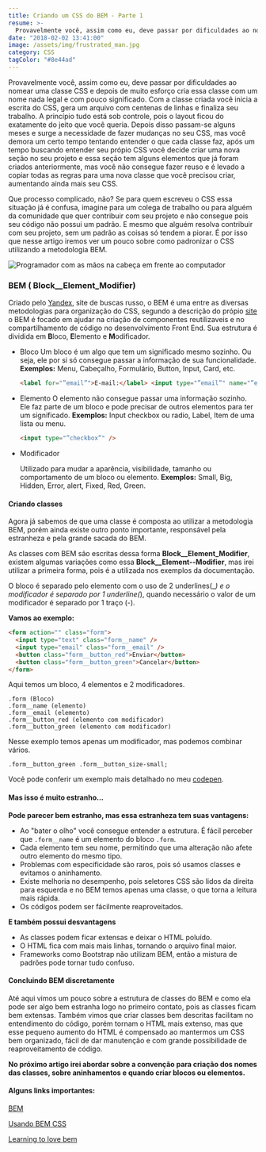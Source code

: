 ```yaml
---
title: Criando um CSS do BEM - Parte 1
resume: >-
  Provavelmente você, assim como eu, deve passar por dificuldades ao nomear uma classe CSS e depois de muito esforço cria essa classe com um nome nada legal e com pouco significado.
date: "2018-02-02 13:41:00"
image: /assets/img/frustrated_man.jpg
category: CSS
tagColor: "#8e44ad"
---
```


Provavelmente você, assim como eu, deve passar por dificuldades ao nomear uma classe CSS e depois de muito esforço cria essa classe com um nome nada legal e com pouco significado. Com a classe criada você inicia a escrita do CSS, gera um arquivo com centenas de linhas e finaliza seu trabalho. A princípio tudo está sob controle, pois o layout ficou do exatamente do jeito que você queria. Depois disso passam-se alguns meses e surge a necessidade de fazer mudanças no seu CSS, mas você demora um certo tempo tentando entender o que cada classe faz, após um tempo buscando entender seu própio CSS você decide criar uma nova seção no seu projeto e essa seção tem alguns elementos que já foram criados anteriormente, mas você não consegue fazer reuso e é levado a copiar todas as regras para uma nova classe que você precisou criar, aumentando ainda mais seu CSS.

Que processo complicado, não? Se para quem escreveu o CSS essa situação já é confusa, imagine para um colega de trabalho ou para alguém da comunidade que quer contribuir com seu projeto e não consegue pois seu código não possui um padrão. E mesmo que alguém resolva contribuir com seu projeto, sem um padrão as coisas só tendem a piorar. É por isso que nesse artigo iremos ver um pouco sobre como padronizar o CSS utilizando a metodologia BEM.

![Programador com as mãos na cabeça em frente ao computador](/assets/img/frustrated_man.jpg)

### BEM ( Block\_\_Element_Modifier)

Criado pelo [Yandex](https://www.yandex.com), site de buscas russo, o BEM é uma entre as diversas metodologias para organização do CSS, segundo a descrição do própio [site](http://getbem.com) o BEM é focado em ajudar na criação de componentes reutilizaveis e no compartilhamento de código no desenvolvimento Front End.
Sua estrutura é dividida em **B**loco, **E**lemento e **M**odificador.

- Bloco
  Um bloco é um algo que tem um significado mesmo sozinho. Ou seja, ele por si só consegue passar a informação de sua funcionalidade.
  **Exemplos:** Menu, Cabeçalho, Formulário, Button, Input, Card, etc.

  ```html
  <label for="”email”">E-mail:</label> <input type="”email”" name="”email”" />
  ```

- Elemento
  O elemento não consegue passar uma informação sozinho. Ele faz parte de um bloco e pode precisar de outros elementos para ter um significado.
  **Exemplos:** Input checkbox ou radio, Label, Item de uma lista ou menu.

  ```html
  <input type="”checkbox”" />
  ```

- Modificador

  Utilizado para mudar a aparência, visibilidade, tamanho ou comportamento de um bloco ou elemento.
  **Exemplos:** Small, Big, Hidden, Error, alert, Fixed, Red, Green.

#### Criando classes

Agora já sabemos de que uma classe é composta ao utilizar a metodologia BEM, porém ainda existe outro ponto importante, responsável pela estranheza e pela grande sacada do BEM.

As classes com BEM são escritas dessa forma **Block\_\_Element_Modifier**, existem algumas variações como essa **Block\_\_Element--Modifier**, mas irei utilizar a primeira forma, pois é a utilizada nos exemplos da documentação.

O bloco é separado pelo elemento com o uso de 2 underlines(\__) e o modificador é separado por 1 underline(_), quando necessário o valor de um modificador é separado por 1 traço (-).

**Vamos ao exemplo:**

```html
<form action="" class="form">
  <input type="text" class="form__name" />
  <input type="email" class="form__email" />
  <button class="form__button_red">Enviar</button>
  <button class="form__button_green">Cancelar</button>
</form>
```

Aqui temos um bloco, 4 elementos e 2 modificadores.

```
.form (Bloco)
.form__name (elemento)
.form__email (elemento)
.form__button_red (elemento com modificador)
.form__button_green (elemento com modificador)
```

Nesse exemplo temos apenas um modificador, mas podemos combinar vários.

```
.form__button_green .form__button_size-small;
```

Você pode conferir um exemplo mais detalhado no meu [codepen](https://codepen.io/crisgon/pen/YeedJo).

#### Mas isso é muito estranho...

**Pode parecer bem estranho, mas essa estranheza tem suas vantagens:**

- Ao "bater o olho" você consegue entender a estrutura. É fácil perceber que <code>.form\_\_name</code> é um elemento do bloco <code>.form</code>.
- Cada elemento tem seu nome, permitindo que uma alteração não afete outro elemento do mesmo tipo.
- Problemas com especificidade são raros, pois só usamos classes e evitamos o aninhamento.
- Existe melhoria no desempenho, pois seletores CSS são lidos da direita para esquerda e no BEM temos apenas uma classe, o que torna a leitura mais rápida.
- Os códigos podem ser fácilmente reaproveitados.

**E também possui desvantagens**

- As classes podem ficar extensas e deixar o HTML poluído.
- O HTML fica com mais mais linhas, tornando o arquivo final maior.
- Frameworks como Bootstrap não utilizam BEM, então a mistura de padrões pode tornar tudo confuso.

#### Concluindo BEM discretamente

Até aqui vimos um pouco sobre a estrutura de classes do BEM e como ela pode ser algo bem estranha logo no primeiro contato, pois as classes ficam bem extensas. Também vimos que criar classes bem descritas facilitam no entendimento do código, porém tornam o HTML mais extenso, mas que esse pequeno aumento do HTML é compensado ao mantermos um CSS bem organizado, fácil de dar manutenção e com grande possibilidade de reaproveitamento de código.

**No próximo artigo irei abordar sobre a convenção para criação dos nomes das classes, sobre aninhamentos e quando criar blocos ou elementos.**

#### Alguns links importantes:

[BEM](http://getbem.com)

[Usando BEM CSS](https://imasters.com.br/front-end/css/usando-bem-css/?trace=1519021197&source=single)

[Learning to love bem](http://mono.company/journal/frontend/learning-to-love-bem/)
